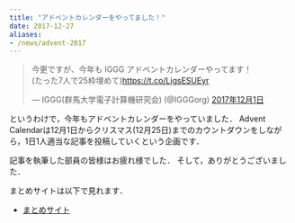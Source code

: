 ```yaml
---
title: "アドベントカレンダーをやってました！"
date: 2017-12-27
aliases:
- /news/advent-2017
---
```


<blockquote class="twitter-tweet" data-lang="ja"><p lang="ja" dir="ltr">今更ですが、今年も IGGG アドベントカレンダーやってます！<br>(たった7人で25枠埋めて)<a href="https://t.co/LjgsESUEyr">https://t.co/LjgsESUEyr</a></p>&mdash; IGGG(群馬大学電子計算機研究会) (@IGGGorg) <a href="https://twitter.com/IGGGorg/status/936597354223886337?ref_src=twsrc%5Etfw">2017年12月1日</a></blockquote>
<script async src="https://platform.twitter.com/widgets.js" charset="utf-8"></script>

というわけで，今年もアドベントカレンダーをやっていました．
Advent Calendarは12月1日からクリスマス(12月25日)までのカウントダウンをしながら，1日1人適当な記事を投稿していくという企画です．

記事を執筆した部員の皆様はお疲れ様でした．
そして，ありがとうございました．

まとめサイトは以下で見れます．

* [まとめサイト](https://www.iggg.org/wiki/?IGGG%20Advent%20Calendar%202017)
